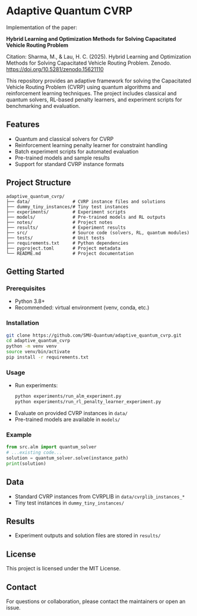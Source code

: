 # Adaptive Quantum CVRP

Implementation of the paper:

**Hybrid Learning and Optimization Methods for Solving Capacitated Vehicle Routing Problem**

Citation:
Sharma, M., & Lau, H. C. (2025). Hybrid Learning and Optimization Methods for Solving Capacitated Vehicle Routing Problem. Zenodo. https://doi.org/10.5281/zenodo.15621110

This repository provides an adaptive framework for solving the Capacitated Vehicle Routing Problem (CVRP) using quantum algorithms and reinforcement learning techniques. The project includes classical and quantum solvers, RL-based penalty learners, and experiment scripts for benchmarking and evaluation.

## Features

- Quantum and classical solvers for CVRP
- Reinforcement learning penalty learner for constraint handling
- Batch experiment scripts for automated evaluation
- Pre-trained models and sample results
- Support for standard CVRP instance formats

## Project Structure

```
adaptive_quantum_cvrp/
├── data/                # CVRP instance files and solutions
├── dummy_tiny_instances/# Tiny test instances
├── experiments/         # Experiment scripts
├── models/              # Pre-trained models and RL outputs
├── notes/               # Project notes
├── results/             # Experiment results
├── src/                 # Source code (solvers, RL, quantum modules)
├── tests/               # Unit tests
├── requirements.txt     # Python dependencies
├── pyproject.toml       # Project metadata
└── README.md            # Project documentation
```

## Getting Started

### Prerequisites

- Python 3.8+
- Recommended: virtual environment (venv, conda, etc.)

### Installation

```bash
git clone https://github.com/SMU-Quantum/adaptive_quantum_cvrp.git
cd adaptive_quantum_cvrp
python -m venv venv
source venv/bin/activate
pip install -r requirements.txt
```

### Usage

- Run experiments:
	```bash
	python experiments/run_alm_experiment.py
	python experiments/run_rl_penalty_learner_experiment.py
	```
- Evaluate on provided CVRP instances in `data/`
- Pre-trained models are available in `models/`

### Example

```python
from src.alm import quantum_solver
# ...existing code...
solution = quantum_solver.solve(instance_path)
print(solution)
```

## Data

- Standard CVRP instances from CVRPLIB in `data/cvrplib_instances_*`
- Tiny test instances in `dummy_tiny_instances/`

## Results

- Experiment outputs and solution files are stored in `results/`


## License

This project is licensed under the MIT License.

## Contact

For questions or collaboration, please contact the maintainers or open an issue.
